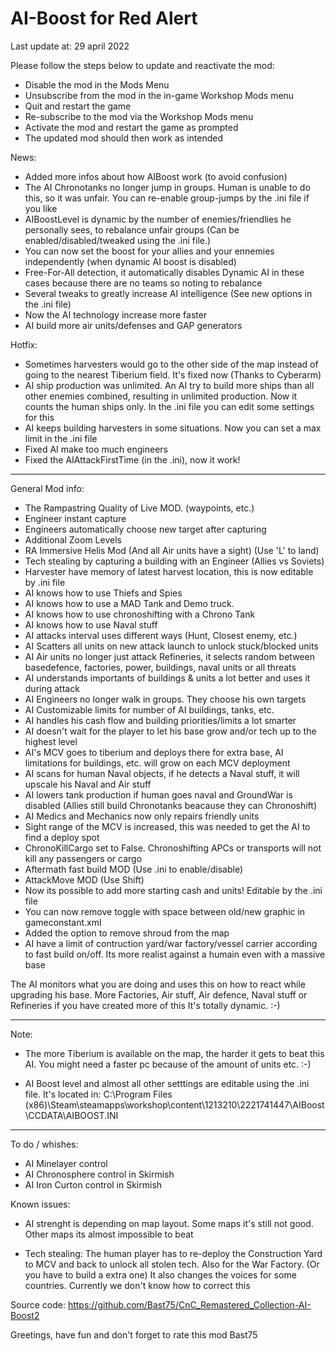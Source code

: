 # AI-Boost for Red Alert
Last update at: 29 april 2022

Please follow the steps below to update and reactivate the mod:
- Disable the mod in the Mods Menu
- Unsubscribe from the mod in the in-game Workshop Mods menu
- Quit and restart the game
- Re-subscribe to the mod via the Workshop Mods menu
- Activate the mod and restart the game as prompted
- The updated mod should then work as intended

News:
- Added more infos about how AIBoost work (to avoid confusion)
- The AI Chronotanks no longer jump in groups. Human is unable to do this, so it was unfair. You can re-enable group-jumps by the .ini file if you like
- AIBoostLevel is dynamic by the number of enemies/friendlies he personally sees, to rebalance unfair groups (Can be enabled/disabled/tweaked using the .ini file.)
- You can now set the boost for your allies and your ennemies independently (when dynamic AI boost is disabled)
- Free-For-All detection, it automatically disables Dynamic AI in these cases because there are no teams so noting to rebalance
- Several tweaks to greatly increase AI intelligence (See new options in the .ini file)
- Now the AI technology increase more faster
- AI build more air units/defenses and GAP generators
 
Hotfix:
- Sometimes harvesters would go to the other side of the map instead of going to the nearest Tiberium field. It's fixed now (Thanks to Cyberarm)
- AI ship production was unlimited. An AI try to build more ships than all other enemies combined, resulting in unlimited production.
Now it counts the human ships only. In the .ini file you can edit some settings for this
- AI keeps building harvesters in some situations. Now you can set a max limit in the .ini file
- Fixed AI make too much engineers
- Fixed the AIAttackFirstTime (in the .ini), now it work!

--- 

General Mod info:
- The Rampastring Quality of Live MOD. (waypoints, etc.)
- Engineer instant capture
- Engineers automatically choose new target after capturing
- Additional Zoom Levels
- RA Immersive Helis Mod (And all Air units have a sight) (Use 'L' to land)
- Tech stealing by capturing a building with an Engineer (Allies vs Soviets)
- Harvester have memory of latest harvest location, this is now editable by .ini file
- AI knows how to use Thiefs and Spies
- AI knows how to use a MAD Tank and Demo truck.
- AI knows how to use chronoshifting with a Chrono Tank
- AI knows how to use Naval stuff
- AI attacks interval uses different ways (Hunt, Closest enemy, etc.)
- AI Scatters all units on new attack launch to unlock stuck/blocked units
- AI Air units no longer just attack Refineries, it selects random between basedefence, factories, power, buildings, naval units or all threats
- AI understands importants of buildings & units a lot better and uses it during attack
- AI Engineers no longer walk in groups. They choose his own targets
- AI Customizable limits for number of AI buildings, tanks, etc.
- AI handles his cash flow and building priorities/limits a lot smarter
- AI doesn't wait for the player to let his base grow and/or tech up to the highest level
- AI's MCV goes to tiberium and deploys there for extra base, AI limitations for buildings, etc. will grow on each MCV deployment
- AI scans for human Naval objects, if he detects a Naval stuff, it will upscale his Naval and Air stuff
- AI lowers tank production if human goes naval and GroundWar is disabled (Allies still build Chronotanks beacause they can Chronoshift)
- AI Medics and Mechanics now only repairs friendly units
- Sight range of the MCV is increased, this was needed to get the AI to find a deploy spot
- ChronoKillCargo set to False. Chronoshifting APCs or transports will not kill any passengers or cargo
- Aftermath fast build MOD (Use .ini to enable/disable)
- AttackMove MOD (Use Shift)
- Now its possible to add more starting cash and units! Editable by the .ini file
- You can now remove toggle with space between old/new graphic in gameconstant.xml
- Added the option to remove shroud from the map
- AI have a limit of contruction yard/war factory/vessel carrier according to fast build on/off. Its more realist against a humain even with a massive base

The AI monitors what you are doing and uses this on how to react while upgrading his base.
More Factories, Air stuff, Air defence, Naval stuff or Refineries if you have created more of this
It's totally dynamic. :-)

---

Note:

- The more Tiberium is available on the map, the harder it gets to beat this AI.
You might need a faster pc because of the amount of units etc.  :-)

- AI Boost level and almost all other setttings are editable using the .ini file. It's located in:
C:\Program Files (x86)\Steam\steamapps\workshop\content\1213210\2221741447\AIBoost\CCDATA\AIBOOST.INI

---

To do / whishes:
- AI Minelayer control
- AI Chronosphere control in Skirmish
- AI Iron Curton control in Skirmish

Known issues:
- AI strenght is depending on map layout. Some maps it's still not good. Other maps its almost impossible to beat

- Tech stealing: The human player has to re-deploy the Construction Yard to MCV and back to unlock all stolen tech. Also for the War Factory. (Or you have to build a extra one)
 It also changes the voices for some countries. Currently we don't know how to correct this

Source code:
https://github.com/Bast75/CnC_Remastered_Collection-AI-Boost2


Greetings, have fun and don't forget to rate this mod
Bast75

